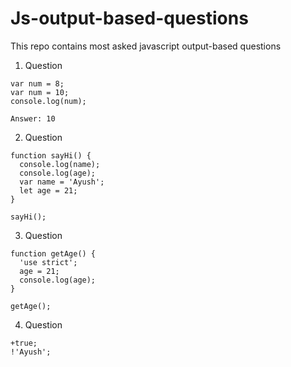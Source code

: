 # Js-output-based-questions
This repo contains most asked javascript output-based questions

1. Question
```   
var num = 8;
var num = 10;
console.log(num);

Answer: 10
```

2. Question
```
function sayHi() {
  console.log(name);
  console.log(age);
  var name = 'Ayush';
  let age = 21;
}

sayHi();
```

3. Question
```
function getAge() {
  'use strict';
  age = 21;
  console.log(age);
}

getAge();
```

4. Question
```
+true;
!'Ayush';
```

